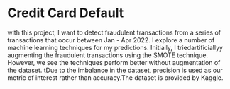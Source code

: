 # Credit Card Default 
 with this project, I want to detect fraudulent transactions from a series of transactions that occur between Jan - Apr 2022. I explore a number of machine learning techniques for my predictions. Initially,  I triedartificiallyy augmenting the fraudulent transactions using the SMOTE technique. However,  we see the techniques perform better without augmentation of the dataset. tDue to the imbalance in the dataset, precision is used as our metric of interest rather than accuracy.The dataset is provided by Kaggle.
